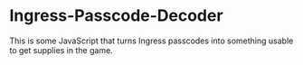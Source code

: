 Ingress-Passcode-Decoder
========================

This is some JavaScript that turns Ingress passcodes into something usable to get supplies in the game.
